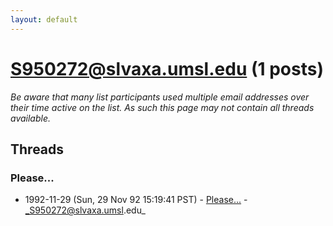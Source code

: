 ```yaml
---
layout: default
---
```


# S950272@slvaxa.umsl.edu (1 posts)

_Be aware that many list participants used multiple email addresses over their time active on the list. As such this page may not contain all threads available._

## Threads

### Please...
+ 1992-11-29 (Sun, 29 Nov 92 15:19:41 PST) - [Please...](/archive/1992/11/5288428ace8511a0cbb6e46b216ccab0904a2c5c77329296bb7e46ba5df6ddfa) - _S950272@slvaxa.umsl.edu_

